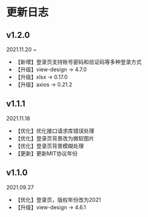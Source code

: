 # 更新日志

## v1.2.0

2021.11.20 ~

* 【新增】登录页支持账号密码和验证码等多种登录方式
* 【升级】view-design -> 4.7.0
* 【升级】xlsx -> 0.17.0
* 【升级】axios -> 0.21.2

## v1.1.1

2021.11.18

* 【优化】优化接口请求库错误处理
* 【优化】登录页背景改为微软图片
* 【优化】登录页背景模糊处理
* 【更新】更新MIT协议年份

## v1.1.0

2021.09.27

* 【优化】登录页，版权年份改为2021
* 【升级】view-design -> 4.6.1


